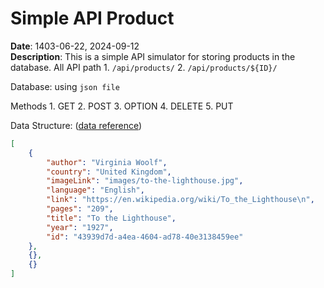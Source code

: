 # Simple API Product
**Date**: 1403-06-22, 2024-09-12<br>
**Description**: This is a simple API simulator for storing products in the database.
All API path
    1. `/api/products/`
    2. `/api/products/${ID}/`

Database: using `json file`

Methods
    1. GET
    2. POST
    3. OPTION
    4. DELETE
    5. PUT

Data Structure: ([data reference](https://github.com/benoitvallon/100-best-books/blob/master/books.json))
```json
[
    {
        "author": "Virginia Woolf",
        "country": "United Kingdom",
        "imageLink": "images/to-the-lighthouse.jpg",
        "language": "English",
        "link": "https://en.wikipedia.org/wiki/To_the_Lighthouse\n",
        "pages": "209",
        "title": "To the Lighthouse",
        "year": "1927",
        "id": "43939d7d-a4ea-4604-ad78-40e3138459ee"
    },
    {},
    {}
]
```